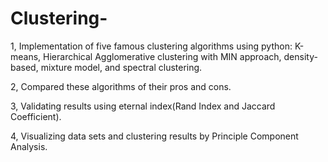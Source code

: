 # Clustering-
1, Implementation of five famous clustering algorithms using python: K-means, Hierarchical Agglomerative clustering with MIN approach, density-based, mixture model, and spectral clustering. 

2, Compared these algorithms of their pros and cons.

3, Validating results using eternal index(Rand Index and Jaccard Coefficient).

4, Visualizing data sets and clustering results by Principle Component Analysis. 

